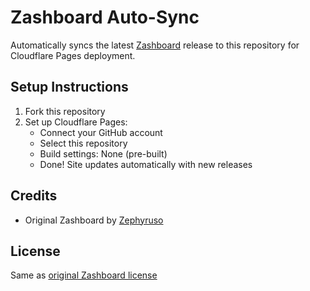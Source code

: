 # Zashboard Auto-Sync

Automatically syncs the latest [Zashboard](https://github.com/Zephyruso/zashboard) release to this repository for Cloudflare Pages deployment.


## Setup Instructions

1. Fork this repository
2. Set up Cloudflare Pages:
   - Connect your GitHub account
   - Select this repository
   - Build settings: None (pre-built)
   - Done! Site updates automatically with new releases

## Credits

- Original Zashboard by [Zephyruso](https://github.com/Zephyruso)


## License

Same as [original Zashboard license](https://github.com/Zephyruso/zashboard/blob/main/LICENSE)
